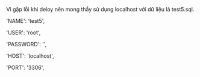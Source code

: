 Vì gặp lỗi khi deloy nên mong thầy sử dụng localhost với dữ liệu là test5.sql.


'NAME': 'test5',

'USER': 'root',

'PASSWORD': '',

'HOST': 'localhost',    

'PORT': '3306',

